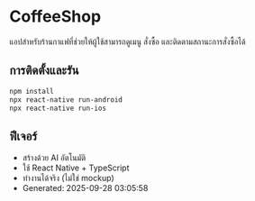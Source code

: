 # CoffeeShop

แอปสำหรับร้านกาแฟที่ช่วยให้ผู้ใช้สามารถดูเมนู สั่งซื้อ และติดตามสถานะการสั่งซื้อได้

## การติดตั้งและรัน

```bash
npm install
npx react-native run-android
npx react-native run-ios
```

## ฟีเจอร์

- สร้างด้วย AI อัตโนมัติ
- ใช้ React Native + TypeScript
- ทำงานได้จริง (ไม่ใช่ mockup)
- Generated: 2025-09-28 03:05:58
